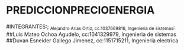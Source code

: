 # PREDICCIONPRECIOENERGIA

#INTEGRANTES:;
<sub>Alejandro Arias Ortiz, cc:1037669816, Ingenieria de sistemas</sub>;
##Luis Mateo Ochoa Agudelo, cc:1041329979, Ingenieria de sistemas
##Duvan Esneider Gallego Jimenez, cc:1151715211, Ingenieria electrica
